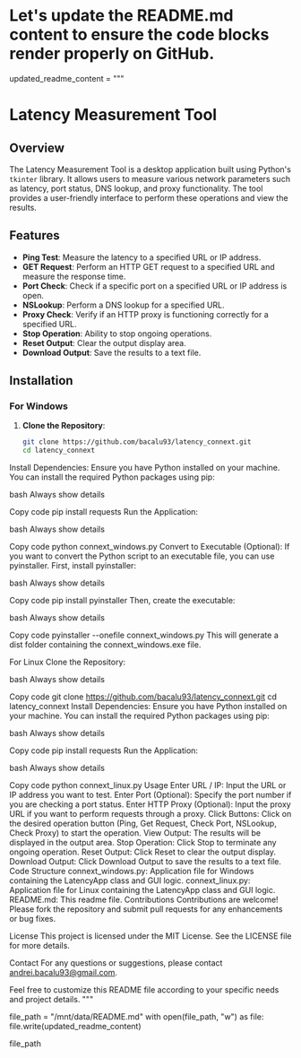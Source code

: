 # Let's update the README.md content to ensure the code blocks render properly on GitHub.

updated_readme_content = """
# Latency Measurement Tool

## Overview

The Latency Measurement Tool is a desktop application built using Python's `tkinter` library. It allows users to measure various network parameters such as latency, port status, DNS lookup, and proxy functionality. The tool provides a user-friendly interface to perform these operations and view the results.

## Features

- **Ping Test**: Measure the latency to a specified URL or IP address.
- **GET Request**: Perform an HTTP GET request to a specified URL and measure the response time.
- **Port Check**: Check if a specific port on a specified URL or IP address is open.
- **NSLookup**: Perform a DNS lookup for a specified URL.
- **Proxy Check**: Verify if an HTTP proxy is functioning correctly for a specified URL.
- **Stop Operation**: Ability to stop ongoing operations.
- **Reset Output**: Clear the output display area.
- **Download Output**: Save the results to a text file.

## Installation

### For Windows

1. **Clone the Repository**:
   ```bash
   git clone https://github.com/bacalu93/latency_connext.git
   cd latency_connext
Install Dependencies: Ensure you have Python installed on your machine. You can install the required Python packages using pip:

bash
Always show details

Copy code
pip install requests
Run the Application:

bash
Always show details

Copy code
python connext_windows.py
Convert to Executable (Optional): If you want to convert the Python script to an executable file, you can use pyinstaller. First, install pyinstaller:

bash
Always show details

Copy code
pip install pyinstaller
Then, create the executable:

bash
Always show details

Copy code
pyinstaller --onefile connext_windows.py
This will generate a dist folder containing the connext_windows.exe file.

For Linux
Clone the Repository:

bash
Always show details

Copy code
git clone https://github.com/bacalu93/latency_connext.git
cd latency_connext
Install Dependencies: Ensure you have Python installed on your machine. You can install the required Python packages using pip:

bash
Always show details

Copy code
pip install requests
Run the Application:

bash
Always show details

Copy code
python connext_linux.py
Usage
Enter URL / IP: Input the URL or IP address you want to test.
Enter Port (Optional): Specify the port number if you are checking a port status.
Enter HTTP Proxy (Optional): Input the proxy URL if you want to perform requests through a proxy.
Click Buttons: Click on the desired operation button (Ping, Get Request, Check Port, NSLookup, Check Proxy) to start the operation.
View Output: The results will be displayed in the output area.
Stop Operation: Click Stop to terminate any ongoing operation.
Reset Output: Click Reset to clear the output display.
Download Output: Click Download Output to save the results to a text file.
Code Structure
connext_windows.py: Application file for Windows containing the LatencyApp class and GUI logic.
connext_linux.py: Application file for Linux containing the LatencyApp class and GUI logic.
README.md: This readme file.
Contributions
Contributions are welcome! Please fork the repository and submit pull requests for any enhancements or bug fixes.

License
This project is licensed under the MIT License. See the LICENSE file for more details.

Contact
For any questions or suggestions, please contact andrei.bacalu93@gmail.com.

Feel free to customize this README file according to your specific needs and project details. """

file_path = "/mnt/data/README.md" with open(file_path, "w") as file: file.write(updated_readme_content)

file_path

